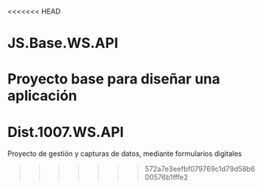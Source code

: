 <<<<<<< HEAD
# JS.Base.WS.API
Proyecto base para diseñar una aplicación
=======
# Dist.1007.WS.API
Proyecto de gestión y capturas de datos, mediante formularios digitales
>>>>>>> 572a7e3eefbf079769c1d79d58b600576b1fffe2
